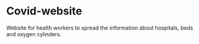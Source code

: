# Covid-website
Website for health workers to spread the information about hospitals, beds and oxygen cylinders.
